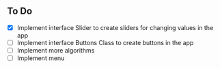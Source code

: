 ## To Do

- [x] Implement interface Slider to create sliders for changing values in the app
- [ ] Implement interface Buttons Class to create buttons in the app
- [ ] Implement more algorithms
- [ ] Implement menu
